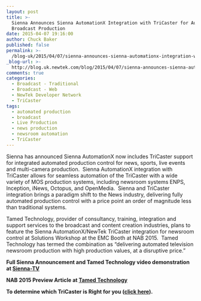 ```yaml
---
layout: post
title: >-
  Sienna Announces Sienna AutomationX Integration with TriCaster for Automated
  Broadcast Production
date: 2015-04-07 19:16:00
author: Chuck Baker
published: false
permalink: >-
  /blog-uk/2015/04/07/sienna-announces-sienna-automationx-integration-with-tricaster-for-automated-broadcast-production/
_blog-url: >-
  http://blog.uk.newtek.com/blog/2015/04/07/sienna-announces-sienna-automationx-integration-with-tricaster-for-automated-broadcast-production/
comments: true
categories:
  - Broadcast - Traditional
  - Broadcast - Web
  - NewTek Developer Network
  - TriCaster
tags:
  - automated production
  - broadcast
  - Live Production
  - news production
  - newsroom automation
  - TriCaster
---
```

Sienna has announced Sienna AutomationX now includes TriCaster support for integrated automated production control for news, sports, live events and multi-camera production.  Sienna AutomationX integration with TriCaster allows for seamless automation of the TriCaster with a wide variety of MOS production systems, including newsroom systems ENPS, Inception, iNews, Octopus, and OpenMedia.  Sienna and TriCaster integration brings a paradigm shift to the News industry, delivering fully automated production control with a price point an order of magnitude less than traditional systems.

Tamed Technology, provider of consultancy, training, integration and support services to the broadcast and content creation industries, plans to feature the Sienna AutomationX/NewTek TriCaster integration for newsroom control at Solutions Workshop at the EMC Booth at NAB 2015.  Tamed Technology has termed the combination as “delivering automated television newsroom production with high production values, at a disruptive price.”

**Full Sienna Announcement and Tamed Technology video demonstration at <a href="http://www.sienna-tv.com/sienna/indexsienna.html?jumpTo=tricaster.html" target="_blank">Sienna-TV</a>**

**NAB 2015 Preview Article at <a href="http://www.tamedtechnology.com/news/sienna-and-tricaster-high-production-values-at-a-disruptive-price/" target="_blank">Tamed Technology</a>**

**To determine which TriCaster is Right for you ([click here](http://pages.newtek.com/which-tricaster.html)).**
